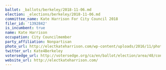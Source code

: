 ```yaml
---
ballot: _ballots/berkeley/2018-11-06.md
election: _elections/berkeley/2018-11-06.md
committee_name: Kate Harrison For City Council 2018
filer_id: '1392842'
is_incumbent: true
name: Kate Harrison
occupation: City Councilmember
party_affiliation: Nonpartisan
photo_url: http://electkateharrison.com/wp-content/uploads/2016/11/photo-27.jpg
twitter_url: Kate4Berkeley
votersedge_url: http://votersedge.org/ca/en/ballot/election/area/48/contests/contest/15984/candidate/136427election_authority_id=1
website_url: http://electkateharrison.com/
---
```

